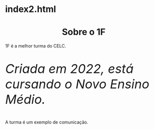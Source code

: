 # index2.html

<h1 style="text-align: center">Sobre o 1F</h1>

<p> 1F é a melhor turma do CELC.</p> 

<p style="font-size: 40px"><em>Criada em 2022, está cursando o Novo Ensino Médio.</em></p>

<p> A turma é um exemplo de comunicação.</p> 
